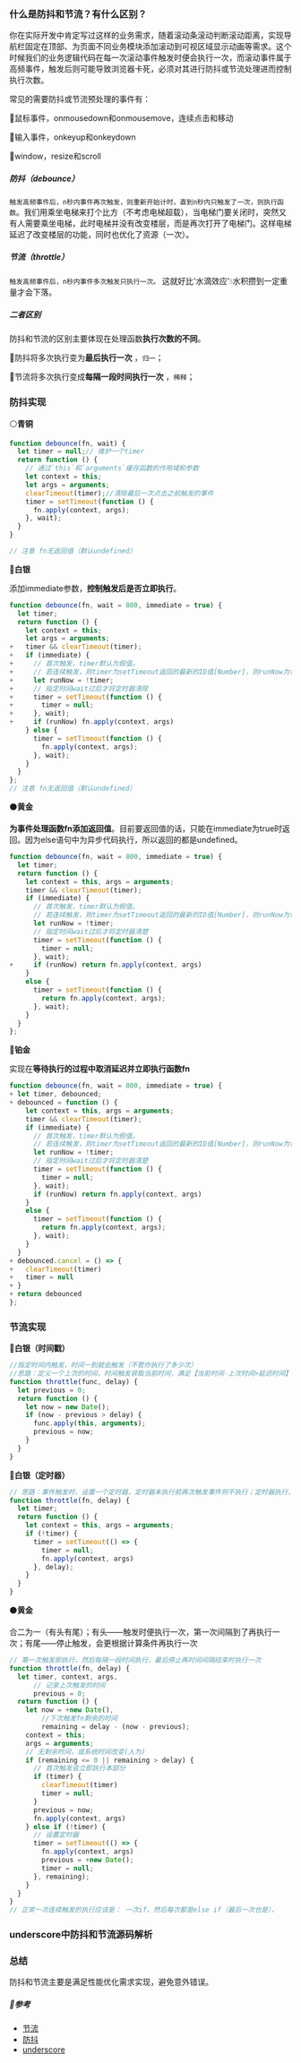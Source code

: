 ### 什么是防抖和节流？有什么区别？

你在实际开发中肯定写过这样的业务需求，随着滚动条滚动判断滚动距离，实现导航栏固定在顶部、为页面不同业务模块添加滚动到可视区域显示动画等需求。这个时候我们的业务逻辑代码在每一次滚动事件触发时便会执行一次，而滚动事件属于高频事件，触发后则可能导致浏览器卡死，必须对其进行防抖或节流处理进而控制执行次数。

常见的需要防抖或节流预处理的事件有：

📢鼠标事件，onmousedown和onmousemove，连续点击和移动

📢输入事件，onkeyup和onkeydown

📢window，resize和scroll

##### 防抖（debounce）

`触发高频事件后，n秒内事件再次触发，则重新开始计时，直到n秒内只触发了一次，则执行函数`。我们用乘坐电梯来打个比方（不考虑电梯超载），当电梯门要关闭时，突然又有人需要乘坐电梯，此时电梯并没有改变楼层，而是再次打开了电梯门。这样电梯延迟了改变楼层的功能，同时也优化了资源（一次）。

##### 节流（throttle）

`触发高频事件后，n秒内事件多次触发只执行一次。` 这就好比'水滴效应'💧水积攒到一定重量才会下落。

##### 二者区别

防抖和节流的区别主要体现在处理函数**执行次数的不同**。

👣防抖将多次执行变为**最后执行一次** ，`归一`；

👣节流将多次执行变成**每隔一段时间执行一次** ，`稀释`；

### 防抖实现

⚪**青铜**

```js
function debounce(fn, wait) {
  let timer = null;// 维护一个timer
  return function () {
    // 通过`this`和`arguments`缓存函数的作用域和参数
    let context = this;
    let args = arguments;
    clearTimeout(timer);//清除最后一次点击之前触发的事件
    timer = setTimeout(function () {
      fn.apply(context, args);
    }, wait);
  }
}

// 注意 fn无返回值（默认undefined）
```

🔘**白银**

添加immediate参数，**控制触发后是否立即执行**。

```js
function debounce(fn, wait = 800, immediate = true) {
  let timer;
  return function () {
    let context = this;
    let args = arguments;
+   timer && clearTimeout(timer);
+   if (immediate) {
+     // 首次触发，timer默认为假值。
+     // 若连续触发，则timer为setTimeout返回的最新的ID值[Number]，则runNow为false。
+     let runNow = !timer;
+     // 指定时间wait过后才将定时器清除
+     timer = setTimeout(function () {
+       timer = null;
+     }, wait);
+     if (runNow) fn.apply(context, args)
    } else {
      timer = setTimeout(function () {
        fn.apply(context, args);
      }, wait);
    }
  }
};
// 注意 fn无返回值（默认undefined）
```

⚫**黄金**

**为事件处理函数fn添加返回值**。目前要返回值的话，只能在immediate为true时返回。因为else语句中为异步代码执行，所以返回的都是undefined。

```js
function debounce(fn, wait = 800, immediate = true) {
  let timer;
  return function () {
    let context = this, args = arguments;
    timer && clearTimeout(timer);
    if (immediate) {
      // 首次触发，timer默认为假值。
      // 若连续触发，则timer为setTimeout返回的最新的ID值[Number]，则runNow为false。
      let runNow = !timer;
      // 指定时间wait过后才将定时器清楚
      timer = setTimeout(function () {
        timer = null;
      }, wait);
+     if (runNow) return fn.apply(context, args)
    } 
    else {
      timer = setTimeout(function () {
        return fn.apply(context, args);
      }, wait);
    }
  }
};
```

🔵**铂金**

实现在**等待执行的过程中取消延迟并立即执行函数fn**

```js
function debounce(fn, wait = 800, immediate = true) {
+ let timer, debounced;
+ debounced = function () {
    let context = this, args = arguments;
    timer && clearTimeout(timer);
    if (immediate) {
      // 首次触发，timer默认为假值。
      // 若连续触发，则timer为setTimeout返回的最新的ID值[Number]，则runNow为false。
      let runNow = !timer;
      // 指定时间wait过后才将定时器清楚
      timer = setTimeout(function () {
        timer = null;
      }, wait);
      if (runNow) return fn.apply(context, args)
    }
    else {
      timer = setTimeout(function () {
        return fn.apply(context, args);
      }, wait);
    }
  }
+ debounced.cancel = () => {
+   clearTimeout(timer)
+   timer = null
+ }
+ return debounced
};
```

### 节流实现

🔘**白银（时间戳）**

```js
//指定时间内触发，时间一到就会触发（不管你执行了多少次）
//思路：定义一个上次的时间，时间触发获取当前时间，满足【当前时间-上次时间>延迟时间】则触发，然后更新上次时间previous。
function throttle(func, delay) {
  let previous = 0;
  return function () {
    let now = new Date();
    if (now - previous > delay) {
      func.apply(this, arguments);
      previous = now;
    }
  }
}
```

🔘**白银（定时器）**

```js
// 思路：事件触发时，设置一个定时器，定时器未执行前再次触发事件则不执行；定时器执行，则执行函数，然后清空定时器，再设置下一个定时器。
function throttle(fn, delay) {
  let timer;
  return function () {
    let context = this, args = arguments;
    if (!timer) {
      timer = setTimeout(() => {
        timer = null;
        fn.apply(context, args)
      }, delay);
    }
  }
}
```

⚫**黄金**

合二为一（有头有尾）；有头——触发时便执行一次，第一次间隔到了再执行一次；有尾——停止触发，会更根据计算条件再执行一次

```js
// 第一次触发即执行，然后每隔一段时间执行，最后停止再时间间隔结束时执行一次
function throttle(fn, delay) {
  let timer, context, args,
      // 记录上次触发的时间
      previous = 0;
  return function () {
    let now = +new Date(),
        //下次触发fn剩余的时间
        remaining = delay - (now - previous);
    context = this;
    args = arguments;
    // 无剩余时间，或系统时间改变(人为)
    if (remaining <= 0 || remaining > delay) {
      // 首次触发会立即执行本部分
      if (timer) {
        clearTimeout(timer)
        timer = null;
      }
      previous = now;
      fn.apply(context, args)
    } else if (!timer) {
      // 设置定时器
      timer = setTimeout(() => {
        fn.apply(context, args)
        previous = +new Date();
        timer = null;
      }, remaining);
    }
  }
}
// 正常一次连续触发的执行应该是： 一次if，然后每次都是else if（最后一次也是），
```

### underscore中防抖和节流源码解析

### 总结

防抖和节流主要是满足性能优化需求实现，避免意外错误。

##### 🔗**参考**

- [节流](https://github.com/mqyqingfeng/Blog/issues/26)
- [防抖](https://github.com/mqyqingfeng/Blog/issues/22)
- [underscore](https://underscorejs.net/)